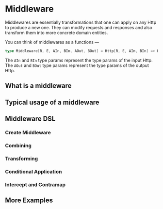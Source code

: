 # Middleware

Middlewares are essentially transformations that one can apply on any Http to produce a new one. They can modify
requests and responses and also transform them into more concrete domain entities.

 You can think of middlewares as a functions —

```scala
type Middleware[R, E, AIn, BIn, AOut, BOut] = Http[R, E, AIn, BIn] => Http[R, E, AOut, BOut]
```
The `AIn` and `BIn` type params represent the type params of the input Http. The `AOut` and `BOut` type params
represent the type params of the output Http.

## What is a middleware

## Typical usage of a middleware

## Middleware DSL
### Create Middleware
### Combining
### Transforming
### Conditional Application
### Intercept and Contramap

## More Examples

